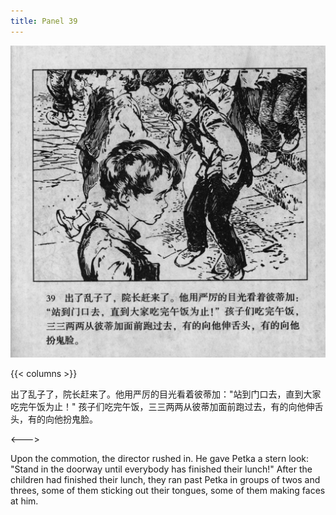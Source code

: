 ```yaml
---
title: Panel 39
---
```


 ![biao page](./../../../images/biao/seifert0726_biao_0043_039.jpg)

{{< columns >}}



出了乱子了，院长赶来了。他用严厉的目光看着彼蒂加："站到门口去，直到大家吃完午饭为止！" 孩子们吃完午饭，三三两两从彼蒂加面前跑过去，有的向他伸舌头，有的向他扮鬼脸。

<--->


Upon the commotion, the director rushed in. He gave Petka a stern look: "Stand in the doorway until everybody has finished their lunch!" After the children had finished their lunch, they ran past Petka in groups of twos and threes, some of them sticking out their tongues, some of them making faces at him.
